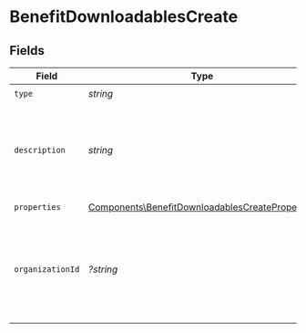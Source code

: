 # BenefitDownloadablesCreate


## Fields

| Field                                                                                                              | Type                                                                                                               | Required                                                                                                           | Description                                                                                                        | Example                                                                                                            |
| ------------------------------------------------------------------------------------------------------------------ | ------------------------------------------------------------------------------------------------------------------ | ------------------------------------------------------------------------------------------------------------------ | ------------------------------------------------------------------------------------------------------------------ | ------------------------------------------------------------------------------------------------------------------ |
| `type`                                                                                                             | *string*                                                                                                           | :heavy_check_mark:                                                                                                 | N/A                                                                                                                |                                                                                                                    |
| `description`                                                                                                      | *string*                                                                                                           | :heavy_check_mark:                                                                                                 | The description of the benefit. Will be displayed on products having this benefit.                                 |                                                                                                                    |
| `properties`                                                                                                       | [Components\BenefitDownloadablesCreateProperties](../../Models/Components/BenefitDownloadablesCreateProperties.md) | :heavy_check_mark:                                                                                                 | N/A                                                                                                                |                                                                                                                    |
| `organizationId`                                                                                                   | *?string*                                                                                                          | :heavy_minus_sign:                                                                                                 | The ID of the organization owning the benefit. **Required unless you use an organization token.**                  | 1dbfc517-0bbf-4301-9ba8-555ca42b9737                                                                               |